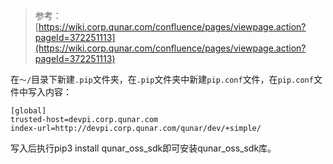 > 参考：[https://wiki.corp.qunar.com/confluence/pages/viewpage.action?pageId=372251113](https://wiki.corp.qunar.com/confluence/pages/viewpage.action?pageId=372251113)

在`～/`目录下新建`.pip`文件夹，在`.pip`文件夹中新建`pip.conf`文件，在`pip.conf`文件中写入内容：
```
[global]
trusted-host=devpi.corp.qunar.com
index-url=http://devpi.corp.qunar.com/qunar/dev/+simple/
```
写入后执行pip3 install qunar_oss_sdk即可安装qunar_oss_sdk库。
